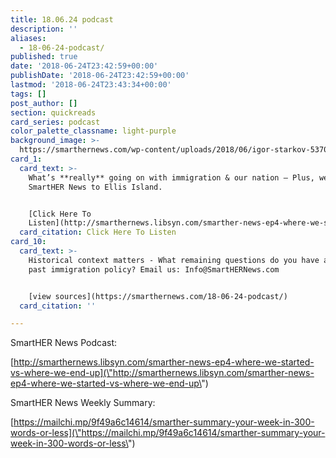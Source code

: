 ```yaml
---
title: 18.06.24 podcast
description: ''
aliases:
  - 18-06-24-podcast/
published: true
date: '2018-06-24T23:42:59+00:00'
publishDate: '2018-06-24T23:42:59+00:00'
lastmod: '2018-06-24T23:43:34+00:00'
tags: []
post_author: []
section: quickreads
card_series: podcast
color_palette_classname: light-purple
background_image: >-
  https://smarthernews.com/wp-content/uploads/2018/06/igor-starkov-537079-unsplash-scaled.jpg
card_1:
  card_text: >-
    What’s **really** going on with immigration & our nation – Plus, we take
    SmartHER News to Ellis Island.


    [Click Here To
    Listen](http://smarthernews.libsyn.com/smarther-news-ep4-where-we-started-vs-where-we-end-up)
  card_citation: Click Here To Listen
card_10:
  card_text: >-
    Historical context matters - What remaining questions do you have about our
    past immigration policy? Email us: Info@SmartHERNews.com


    [view sources](https://smarthernews.com/18-06-24-podcast/)
  card_citation: ''

---
```

SmartHER News Podcast:

[http://smarthernews.libsyn.com/smarther-news-ep4-where-we-started-vs-where-we-end-up](\"http://smarthernews.libsyn.com/smarther-news-ep4-where-we-started-vs-where-we-end-up\")

SmartHER News Weekly Summary:

[https://mailchi.mp/9f49a6c14614/smarther-summary-your-week-in-300-words-or-less](\"https://mailchi.mp/9f49a6c14614/smarther-summary-your-week-in-300-words-or-less\")